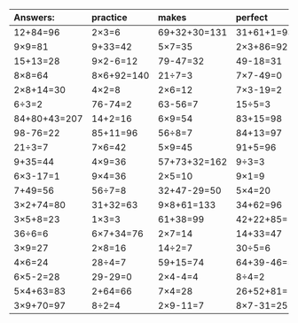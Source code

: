 | Answers: | practice | makes | perfect | ! |
| :--- | :--- | :--- | :--- | :--- |
| 12+84=96 | 2×3=6 | 69+32+30=131 | 31+61+1=93 | 27+91-65=53 | 
| 9×9=81 | 9+33=42 | 5×7=35 | 2×3+86=92 | 7+42=49 | 
| 15+13=28 | 9×2-6=12 | 79-47=32 | 49-18=31 | 5+15-17=3 | 
| 8×8=64 | 8×6+92=140 | 21÷7=3 | 7×7-49=0 | 3×2=6 | 
| 2×8+14=30 | 4×2=8 | 2×6=12 | 7×3-19=2 | 43+6-11=38 | 
| 6÷3=2 | 76-74=2 | 63-56=7 | 15÷5=3 | 8×1=8 | 
| 84+80+43=207 | 14+2=16 | 6×9=54 | 83+15=98 | 10÷2=5 | 
| 98-76=22 | 85+11=96 | 56÷8=7 | 84+13=97 | 10+22=32 | 
| 21÷3=7 | 7×6=42 | 5×9=45 | 91+5=96 | 9×2-16=2 | 
| 9+35=44 | 4×9=36 | 57+73+32=162 | 9÷3=3 | 82-36=46 | 
| 6×3-17=1 | 9×4=36 | 2×5=10 | 9×1=9 | 21+51+28=100 | 
| 7+49=56 | 56÷7=8 | 32+47-29=50 | 5×4=20 | 7×3=21 | 
| 3×2+74=80 | 31+32=63 | 9×8+61=133 | 34+62=96 | 8×3=24 | 
| 3×5+8=23 | 1×3=3 | 61+38=99 | 42+22+85=149 | 6+97-81=22 | 
| 36÷6=6 | 6×7+34=76 | 2×7=14 | 14+33=47 | 5×2=10 | 
| 3×9=27 | 2×8=16 | 14÷2=7 | 30÷5=6 | 93-57=36 | 
| 4×6=24 | 28÷4=7 | 59+15=74 | 64+39-46=57 | 12÷3=4 | 
| 6×5-2=28 | 29-29=0 | 2×4-4=4 | 8÷4=2 | 30÷6=5 | 
| 5×4+63=83 | 2+64=66 | 7×4=28 | 26+52+81=159 | 97-25=72 | 
| 3×9+70=97 | 8÷2=4 | 2×9-11=7 | 8×7-31=25 | 96-57=39 | 
